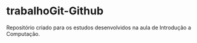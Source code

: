 # trabalhoGit-Github
Repositório criado para os estudos desenvolvidos na aula de Introdução a Computação.
